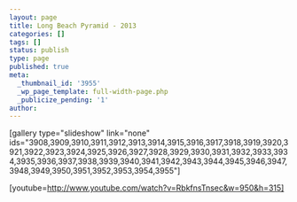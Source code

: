 ```yaml
---
layout: page
title: Long Beach Pyramid - 2013
categories: []
tags: []
status: publish
type: page
published: true
meta:
  _thumbnail_id: '3955'
  _wp_page_template: full-width-page.php
  _publicize_pending: '1'
author: 
---
```

[gallery type="slideshow" link="none" ids="3908,3909,3910,3911,3912,3913,3914,3915,3916,3917,3918,3919,3920,3921,3922,3923,3924,3925,3926,3927,3928,3929,3930,3931,3932,3933,3934,3935,3936,3937,3938,3939,3940,3941,3942,3943,3944,3945,3946,3947,3948,3949,3950,3951,3952,3953,3954,3955"]

[youtube=http://www.youtube.com/watch?v=RbkfnsTnsec&w=950&h=315]

